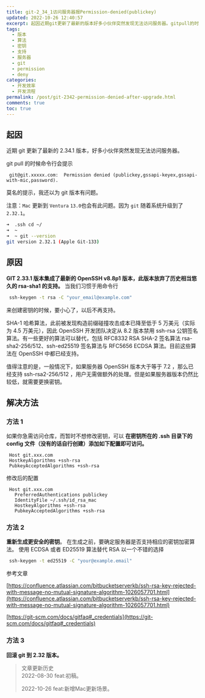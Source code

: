 ```yaml
---
title: git-2_34_1访问服务器报Permission-denied(publickey)
updated: 2022-10-26 12:40:57
excerpt: 起因近期git更新了最新的版本好多小伙伴突然发现无法访问服务器。gitpull的时候命令行会提示git@gitxxxxxcom_permissiondenied(publickeygssapikeyexgssapiwithmicpassword)莫名的提示我还以为git版本有问题。注意_mac​更新到ventura​​也会有此问题。因为git​随着系统升级到了​。➜sshcd~➜~➜~gitversiongitversion(applegit)原因git版本集成了最新的opensshvp版本此版本放弃了历
tags:
  - 版本
  - 算法
  - 密钥
  - 支持
  - 服务器
  - git
  - permission
  - deny
categories:
  - 开发效率
  - 开发流程
permalink: /post/git-2342-permission-denied-after-upgrade.html
comments: true
toc: true
---
```

## 起因

近期 git 更新了最新的 2.34.1 版本，好多小伙伴突然发现无法访问服务器。

git pull 的时候命令行会提示

```plaintext
 git@git.xxxxx.com:  Permission denied (publickey,gssapi-keyex,gssapi-with-mic,password).
```

莫名的提示，我还以为 git 版本有问题。

注意：`Mac`​ 更新到 `Ventura`​ `13.0`​ 也会有此问题。因为 `git`​ 随着系统升级到了 `2.32.1`​ 。

```bash
➜  .ssh cd ~/
➜  ~
➜  ~ git --version
git version 2.32.1 (Apple Git-133)
```

## 原因

**GIT 2.33.1 版本集成了最新的 OpenSSH v8.8p1 版本，此版本放弃了历史相当悠久的 rsa-sha1 的支持。** 当我们习惯于用命令行

```bash
 ssh-keygen -t rsa -C "your_email@example.com"
```

来创建密钥的时候，要小心了，以后不再支持。

SHA-1 哈希算法，此前被发现构造前缀碰撞攻击成本已降至低于 5 万美元（实际为 4.5 万美元），因此 OpenSSH 开发团队决定从 8.2 版本禁用 ssh-rsa 公钥签名算法。有一些更好的算法可以替代，包括 RFC8332 RSA SHA-2 签名算法 rsa-sha2-256/512、ssh-ed25519 签名算法与 RFC5656 ECDSA 算法。目前这些算法在 OpenSSH 中都已经支持。

值得注意的是，一般情况下，如果服务器 OpenSSH 版本大于等于 7.2 ，那么已经支持 ssh-rsa2-256/512 ，用户无需做额外的处理。但是如果服务器版本仍然比较低，就需要更换密钥。

## 解决方法

### 方法 1

如果你急需访问仓库，而暂时不想修改密钥，可以 **在密钥所在的 .ssh 目录下的 config 文件（没有的话自行创建）添加如下配置即可访问。**

```plaintext
 Host git.xxx.com
 HostkeyAlgorithms +ssh-rsa 
 PubkeyAcceptedAlgorithms +ssh-rsa
```

修改后的配置

```plaintext
 Host git.xxx.com
   PreferredAuthentications publickey
   IdentityFile ~/.ssh/id_rsa_mac
   HostkeyAlgorithms +ssh-rsa
   PubkeyAcceptedAlgorithms +ssh-rsa
```

### 方法 2

**重新生成更安全的密钥**。 在生成之前，要确定服务器是否支持相应的密钥加密算法。 使用 ECDSA 或者 ED25519 算法替代 RSA 以一个不错的选择

```bash
 ssh-keygen -t ed25519 -C "your@example.email"
```

参考文章

[https://confluence.atlassian.com/bitbucketserverkb/ssh-rsa-key-rejected-with-message-no-mutual-signature-algorithm-1026057701.html](https://confluence.atlassian.com/bitbucketserverkb/ssh-rsa-key-rejected-with-message-no-mutual-signature-algorithm-1026057701.html)

[https://git-scm.com/docs/gitfaq#_credentials](https://git-scm.com/docs/gitfaq#_credentials)

### 方法 3

**回滚 git 到 2.32 版本。**

> 文章更新历史  
> 2022-08-30 feat:初稿。
>
> 2022-10-26 feat:新增Mac更新场景。
